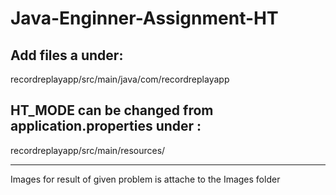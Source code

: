 # Java-Enginner-Assignment-HT

<h2>Add files a under: </h2>
    recordreplayapp/src/main/java/com/recordreplayapp
<br>
<h2> HT_MODE can be changed from application.properties under : </h2>
    recordreplayapp/src/main/resources/
<hr>
Images for result of given problem is attache to the Images folder
